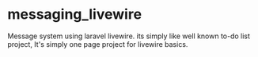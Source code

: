 # messaging_livewire
Message system using laravel livewire. its simply like well known to-do list project, It's simply one page project for livewire basics.
